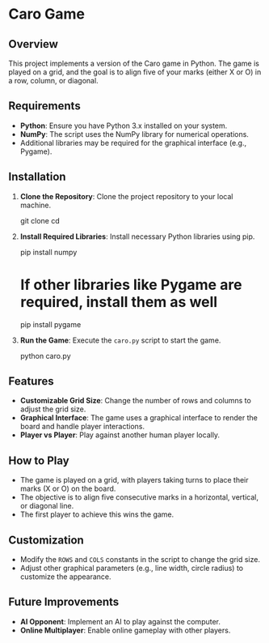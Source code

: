 # Caro Game
## Overview

This project implements a version of the Caro game in Python. The game is played on a grid, and the goal is to align five of your marks (either X or O) in a row, column, or diagonal.

## Requirements

- **Python**: Ensure you have Python 3.x installed on your system.
- **NumPy**: The script uses the NumPy library for numerical operations.
- Additional libraries may be required for the graphical interface (e.g., Pygame).

## Installation

1. **Clone the Repository**: Clone the project repository to your local machine.

   git clone <repository-url>
   cd <repository-directory>

2. **Install Required Libraries**: Install necessary Python libraries using pip.

   pip install numpy
   # If other libraries like Pygame are required, install them as well
   pip install pygame

3. **Run the Game**: Execute the `caro.py` script to start the game.

   python caro.py

## Features

- **Customizable Grid Size**: Change the number of rows and columns to adjust the grid size.
- **Graphical Interface**: The game uses a graphical interface to render the board and handle player interactions.
- **Player vs Player**: Play against another human player locally.

## How to Play

- The game is played on a grid, with players taking turns to place their marks (X or O) on the board.
- The objective is to align five consecutive marks in a horizontal, vertical, or diagonal line.
- The first player to achieve this wins the game.

## Customization

- Modify the `ROWS` and `COLS` constants in the script to change the grid size.
- Adjust other graphical parameters (e.g., line width, circle radius) to customize the appearance.

## Future Improvements

- **AI Opponent**: Implement an AI to play against the computer.
- **Online Multiplayer**: Enable online gameplay with other players.

